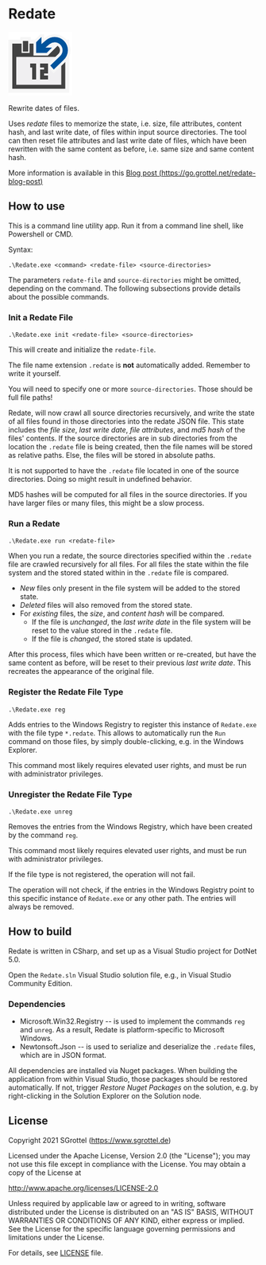 # Redate
![Redate Icon](images/redate_128x.png)

Rewrite dates of files.

<!--[![Build status](https://ci.appveyor.com/api/projects/status/dbkm60f719k2eho8?svg=true)](https://ci.appveyor.com/project/s_grottel/redate)-->

Uses _redate_ files to memorize the state, i.e. size, file attributes, content hash, and last write date, of files within input source directories.
The tool can then reset file attributes and last write date of files, which have been rewritten with the same content as before, i.e. same size and same content hash.

More information is available in this [Blog post (https://go.grottel.net/redate-blog-post)](https://go.grottel.net/redate-blog-post)


## How to use

This is a command line utility app.
Run it from a command line shell, like Powershell or CMD.

Syntax:
```
.\Redate.exe <command> <redate-file> <source-directories>
```

The parameters `redate-file` and `source-directories` might be omitted, depending on the command.
The following subsections provide details about the possible commands.


### Init a Redate File
```
.\Redate.exe init <redate-file> <source-directories>
```

This will create and initialize the `redate-file`.

The file name extension `.redate` is **not** automatically added.
Remember to write it yourself.
                         
You will need to specify one or more `source-directories`.
Those should be full file paths!

Redate, will now crawl all source directories recursively, and write the state of all files found in those directories into the redate JSON file.
This state includes the _file size_, _last write date_, _file attributes_, and _md5 hash_ of the files' contents.
If the source directories are in sub directories from the location the `.redate` file is being created, then the file names will be stored as relative paths.
Else, the files will be stored in absolute paths.

It is not supported to have the `.redate` file located in one of the source directories.
Doing so might result in undefined behavior.

MD5 hashes will be computed for all files in the source directories.
If you have larger files or many files, this might be a slow process.


### Run a Redate
```
.\Redate.exe run <redate-file>
```

When you run a redate, the source directories specified within the `.redate` file are crawled recursively for all files.
For all files the state within the file system and the stored stated within in the `.redate` file is compared.

* _New_ files only present in the file system will be added to the stored state.
* _Deleted_ files will also removed from the stored state.
* For _existing_ files, the _size_, and _content hash_ will be compared.
    * If the file is _unchanged_, the _last write date_ in the file system will be reset to the value stored in the `.redate` file.
    * If the file is _changed_, the stored state is updated. 

After this process, files which have been written or re-created, but have the same content as before, will be reset to their previous _last write date_.
This recreates the appearance of the original file.


### Register the Redate File Type
```
.\Redate.exe reg
```

Adds entries to the Windows Registry to register this instance of `Redate.exe` with the file type `*.redate`.
This allows to automatically run the `Run` command on those files, by simply double-clicking, e.g. in the Windows Explorer.

This command most likely requires elevated user rights, and must be run with administrator privileges.


### Unregister the Redate File Type
```
.\Redate.exe unreg
```

Removes the entries from the Windows Registry, which have been created by the command `reg`.

This command most likely requires elevated user rights, and must be run with administrator privileges.

If the file type is not registered, the operation will not fail.

The operation will not check, if the entries in the Windows Registry point to this specific instance of `Redate.exe` or any other path.
The entries will always be removed.


## How to build

Redate is written in CSharp, and set up as a Visual Studio project for DotNet 5.0.

Open the `Redate.sln` Visual Studio solution file, e.g., in Visual Studio Community Edition.


### Dependencies

* Microsoft.Win32.Registry -- is used to implement the commands `reg` and `unreg`.
As a result, Redate is platform-specific to Microsoft Windows.
* Newtonsoft.Json -- is used to serialize and deserialize the `.redate` files, which are in JSON format.

All dependencies are installed via Nuget packages.
When building the application from within Visual Studio, those packages should be restored automatically.
If not, trigger _Restore Nuget Packages_ on the solution, e.g. by right-clicking in the Solution Explorer on the Solution node.


## License

Copyright 2021 SGrottel (https://www.sgrottel.de)

Licensed under the Apache License, Version 2.0 (the "License");
you may not use this file except in compliance with the License.
You may obtain a copy of the License at

http://www.apache.org/licenses/LICENSE-2.0

Unless required by applicable law or agreed to in writing, software
distributed under the License is distributed on an "AS IS" BASIS,
WITHOUT WARRANTIES OR CONDITIONS OF ANY KIND, either express or implied.
See the License for the specific language governing permissions and
limitations under the License.

For details, see [LICENSE](./LICENSE) file.
